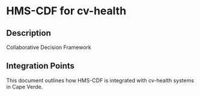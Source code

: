 # HMS-CDF for cv-health

## Description

Collaborative Decision Framework

## Integration Points

This document outlines how HMS-CDF is integrated with cv-health systems in Cape Verde.
